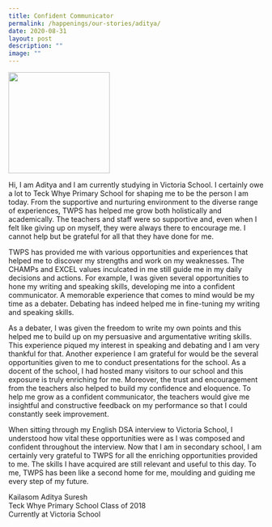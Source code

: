 ```yaml
---
title: Confident Communicator
permalink: /happenings/our-stories/aditya/
date: 2020-08-31
layout: post
description: ""
image: ""
---
```

<img src="/images/aditya.jpg" style="width:200px">
<br>


Hi, I am Aditya and I am currently studying in Victoria School. I certainly owe a lot to Teck Whye Primary School for shaping me to be the person I am today. From the supportive and nurturing environment to the diverse range of experiences, TWPS has helped me grow both holistically and academically. The teachers and staff were so supportive and, even when I felt like giving up on myself, they were always there to encourage me. I cannot help but be grateful for all that they have done for me.

TWPS has provided me with various opportunities and experiences that helped me to discover my strengths and work on my weaknesses. The CHAMPs and EXCEL values inculcated in me still guide me in my daily decisions and actions. For example, I was given several opportunities to hone my writing and speaking skills, developing me into a confident communicator. A memorable experience that comes to mind would be my time as a debater. Debating has indeed helped me in fine-tuning my writing and speaking skills.

As a debater, I was given the freedom to write my own points and this helped me to build up on my persuasive and argumentative writing skills. This experience piqued my interest in speaking and debating and I am very thankful for that. Another experience I am grateful for would be the several opportunities given to me to conduct presentations for the school. As a docent of the school, I had hosted many visitors to our school and this exposure is truly enriching for me. Moreover, the trust and encouragement from the teachers also helped to build my confidence and eloquence. To help me grow as a confident communicator, the teachers would give me insightful and constructive feedback on my performance so that I could constantly seek improvement.

When sitting through my English DSA interview to Victoria School, I understood how vital these opportunities were as I was composed and confident throughout the interview. Now that I am in secondary school, I am certainly very grateful to TWPS for all the enriching opportunities provided to me. The skills I have acquired are still relevant and useful to this day. To me, TWPS has been like a second home for me, moulding and guiding me every step of my future.

Kailasom Aditya Suresh  
Teck Whye Primary School Class of 2018  
Currently at Victoria School